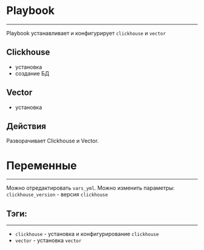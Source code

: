 # Playbook
---
Playbook устанавливает и конфигурирует `clickhouse` и `vector`
## Clickhouse
- установка
- создание БД
## Vector
- установка
## Действия
Разворачивает Clickhouse и Vector.

# Переменные
---
Можно отредактировать `vars_yml`. Можно изменить параметры: 
`clickhouse_version` - версия `clickhouse`

## Тэги:
---
- `clickhouse` - установка и конфигурирование `clickhouse` 
- `vector` - установка `vector`
